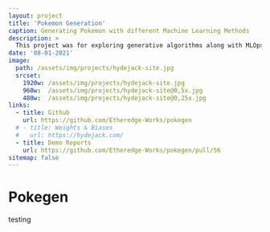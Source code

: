 ```yaml
---
layout: project
title: 'Pokemon Generation'
caption: Generating Pokemon with different Machine Learning Methods
description: >
  This project was for exploring generative algorithms along with MLOps technologies.
date: '08-01-2021'
image: 
  path: /assets/img/projects/hydejack-site.jpg
  srcset: 
    1920w: /assets/img/projects/hydejack-site.jpg
    960w:  /assets/img/projects/hydejack-site@0,5x.jpg
    480w:  /assets/img/projects/hydejack-site@0,25x.jpg
links:
  - title: Github
    url: https://github.com/Etheredge-Works/pokegen
  # - title: Weights & Biases
  #   url: https://hydejack.com/
  - title: Demo Reports
    url: https://github.com/Etheredge-Works/pokegen/pull/56
sitemap: false
---
```


# Pokegen
testing